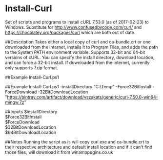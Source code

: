# Install-Curl
Set of scripts and programs to install cURL 7.53.0 (as of 2017-02-23) to Windows. Substitute for http://www.confusedbycode.com/curl/ and https://chocolatey.org/packages/curl which are both out 
of date.


##Description
Takes either a local copy of curl and ca-bundle.crt or one downloaded from the internet, installs it to Program Files, and adds the path to the System PATH environment variable. 
Supports 32-bit and 64-bit versions of cURL. You can specify the install directory, download location, and can force a 32-bit install. If downloaded from the internet, currently 
only supports 7zip format.

##Example
Install-Curl.ps1 

##Example
Install-Curl.ps1 -installDirectory "C:\Temp" -Force32BitInstall -ForceDownload -32BitDownloadLocation "https://bintray.com/artifact/download/vszakats/generic/curl-7.50.0-win64-mingw.7z"

##Inputs
$installDirectory  
$Force32BitInstall  
$ForceDownload  
$32BitDownloadLocation  
$64BitDownloadLocation  

##Notes
Running the script as is will copy curl.exe and ca-bundle.crt to their respective architecture and default install location and if it can't find those files, will download it from winamppugins.co.uk   